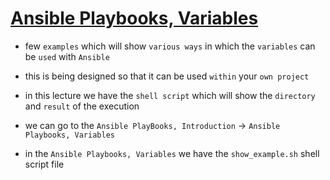 # <ins> Ansible Playbooks, Variables </ins> #

- few `examples` which will show `various ways` in which the `variables` can be `used` with `Ansible`

- this is being designed so that it can be used `within` your `own project`

- in this lecture we have the `shell script` which will show the `directory` and `result` of the execution 

- we can go to the `Ansible PlayBooks, Introduction` &rarr; `Ansible Playbooks, Variables` 

- in the `Ansible Playbooks, Variables` we have the `show_example.sh` shell script file

